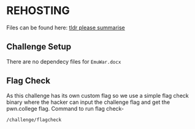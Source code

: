 # REHOSTING

Files can be found here: [tldr please summarise](https://github.com/DownUnderCTF/Challenges_2024_Public/blob/main/beginner/tldr-please-summarise/README.md)

## Challenge Setup
There are no dependecy files for `EmuWar.docx`

## Flag Check

As this challenge has its own custom flag so we use a simple flag check binary where the hacker can input the challenge flag and get the pwn.college flag. Command to run flag check-
```
/challenge/flagcheck
```
